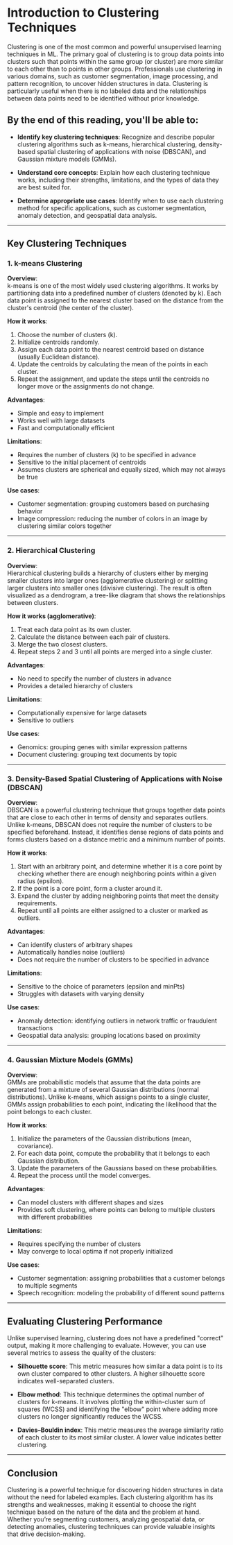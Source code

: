 # Introduction to Clustering Techniques

Clustering is one of the most common and powerful unsupervised learning techniques in ML. The primary goal of clustering is to group data points into clusters such that points within the same group (or cluster) are more similar to each other than to points in other groups. Professionals use clustering in various domains, such as customer segmentation, image processing, and pattern recognition, to uncover hidden structures in data. Clustering is particularly useful when there is no labeled data and the relationships between data points need to be identified without prior knowledge. 

## By the end of this reading, you'll be able to:

- **Identify key clustering techniques**: Recognize and describe popular clustering algorithms such as k-means, hierarchical clustering, density-based spatial clustering of applications with noise (DBSCAN), and Gaussian mixture models (GMMs).

- **Understand core concepts**: Explain how each clustering technique works, including their strengths, limitations, and the types of data they are best suited for.

- **Determine appropriate use cases**: Identify when to use each clustering method for specific applications, such as customer segmentation, anomaly detection, and geospatial data analysis.

---

## Key Clustering Techniques

### 1. k-means Clustering

**Overview**:  
k-means is one of the most widely used clustering algorithms. It works by partitioning data into a predefined number of clusters (denoted by k). Each data point is assigned to the nearest cluster based on the distance from the cluster's centroid (the center of the cluster).

**How it works**:
1. Choose the number of clusters (k).
2. Initialize centroids randomly.
3. Assign each data point to the nearest centroid based on distance (usually Euclidean distance).
4. Update the centroids by calculating the mean of the points in each cluster.
5. Repeat the assignment, and update the steps until the centroids no longer move or the assignments do not change.

**Advantages**:
- Simple and easy to implement
- Works well with large datasets
- Fast and computationally efficient

**Limitations**:
- Requires the number of clusters (k) to be specified in advance
- Sensitive to the initial placement of centroids
- Assumes clusters are spherical and equally sized, which may not always be true

**Use cases**:
- Customer segmentation: grouping customers based on purchasing behavior
- Image compression: reducing the number of colors in an image by clustering similar colors together

---

### 2. Hierarchical Clustering

**Overview**:  
Hierarchical clustering builds a hierarchy of clusters either by merging smaller clusters into larger ones (agglomerative clustering) or splitting larger clusters into smaller ones (divisive clustering). The result is often visualized as a dendrogram, a tree-like diagram that shows the relationships between clusters.

**How it works (agglomerative)**:
1. Treat each data point as its own cluster.
2. Calculate the distance between each pair of clusters.
3. Merge the two closest clusters.
4. Repeat steps 2 and 3 until all points are merged into a single cluster.

**Advantages**:
- No need to specify the number of clusters in advance
- Provides a detailed hierarchy of clusters

**Limitations**:
- Computationally expensive for large datasets
- Sensitive to outliers

**Use cases**:
- Genomics: grouping genes with similar expression patterns
- Document clustering: grouping text documents by topic

---

### 3. Density-Based Spatial Clustering of Applications with Noise (DBSCAN)

**Overview**:  
DBSCAN is a powerful clustering technique that groups together data points that are close to each other in terms of density and separates outliers. Unlike k-means, DBSCAN does not require the number of clusters to be specified beforehand. Instead, it identifies dense regions of data points and forms clusters based on a distance metric and a minimum number of points.

**How it works**:
1. Start with an arbitrary point, and determine whether it is a core point by checking whether there are enough neighboring points within a given radius (epsilon).
2. If the point is a core point, form a cluster around it.
3. Expand the cluster by adding neighboring points that meet the density requirements.
4. Repeat until all points are either assigned to a cluster or marked as outliers.

**Advantages**:
- Can identify clusters of arbitrary shapes
- Automatically handles noise (outliers)
- Does not require the number of clusters to be specified in advance

**Limitations**:
- Sensitive to the choice of parameters (epsilon and minPts)
- Struggles with datasets with varying density

**Use cases**:
- Anomaly detection: identifying outliers in network traffic or fraudulent transactions
- Geospatial data analysis: grouping locations based on proximity

---

### 4. Gaussian Mixture Models (GMMs)

**Overview**:  
GMMs are probabilistic models that assume that the data points are generated from a mixture of several Gaussian distributions (normal distributions). Unlike k-means, which assigns points to a single cluster, GMMs assign probabilities to each point, indicating the likelihood that the point belongs to each cluster.

**How it works**:
1. Initialize the parameters of the Gaussian distributions (mean, covariance).
2. For each data point, compute the probability that it belongs to each Gaussian distribution.
3. Update the parameters of the Gaussians based on these probabilities.
4. Repeat the process until the model converges.

**Advantages**:
- Can model clusters with different shapes and sizes
- Provides soft clustering, where points can belong to multiple clusters with different probabilities

**Limitations**:
- Requires specifying the number of clusters
- May converge to local optima if not properly initialized

**Use cases**:
- Customer segmentation: assigning probabilities that a customer belongs to multiple segments
- Speech recognition: modeling the probability of different sound patterns

---

## Evaluating Clustering Performance

Unlike supervised learning, clustering does not have a predefined "correct" output, making it more challenging to evaluate. However, you can use several metrics to assess the quality of the clusters:

- **Silhouette score**: This metric measures how similar a data point is to its own cluster compared to other clusters. A higher silhouette score indicates well-separated clusters.

- **Elbow method**: This technique determines the optimal number of clusters for k-means. It involves plotting the within-cluster sum of squares (WCSS) and identifying the "elbow" point where adding more clusters no longer significantly reduces the WCSS.

- **Davies–Bouldin index**: This metric measures the average similarity ratio of each cluster to its most similar cluster. A lower value indicates better clustering.

---

## Conclusion

Clustering is a powerful technique for discovering hidden structures in data without the need for labeled examples. Each clustering algorithm has its strengths and weaknesses, making it essential to choose the right technique based on the nature of the data and the problem at hand. Whether you’re segmenting customers, analyzing geospatial data, or detecting anomalies, clustering techniques can provide valuable insights that drive decision-making.
